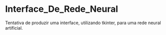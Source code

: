 # Interface_De_Rede_Neural
Tentativa de produzir uma interface, utilizando tkinter, para uma rede neural artificial.
